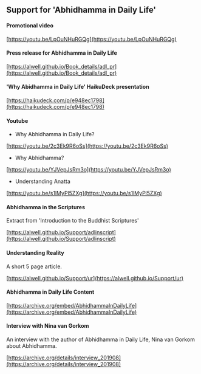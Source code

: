 ## Support for 'Abhidhamma in Daily Life'

#### Promotional video

[https://youtu.be/LpOuNHuRGQg](https://youtu.be/LpOuNHuRGQg)

#### Press release for Abhidhamma in Daily Life

[https://alwell.github.io/Book_details/adl_pr](https://alwell.github.io/Book_details/adl_pr)

#### 'Why Abidhamma in Daily Life' HaikuDeck presentation

[https://haikudeck.com/p/e948ec1798](https://haikudeck.com/p/e948ec1798)

#### Youtube

- Why Abhidhamma in Daily Life?

[https://youtu.be/2c3Ek9R6oSs](https://youtu.be/2c3Ek9R6oSs)

- Why Abhidhamma?

[https://youtu.be/YJVepJsRm3o](https://youtu.be/YJVepJsRm3o)

- Understanding Anatta

[https://youtu.be/s1lMyPl5ZXg](https://youtu.be/s1lMyPl5ZXg)

#### Abhidhamma in the Scriptures
Extract from 'Introduction to the Buddhist Scriptures'

[https://alwell.github.io/Support/adlinscript](https://alwell.github.io/Support/adlinscript)


#### Understanding Reality

A short 5 page article.

[https://alwell.github.io/Support/ur](https://alwell.github.io/Support/ur)

#### Abhidhamma in Daily Life Content

[https://archive.org/embed/AbhidhammaInDailyLife](https://archive.org/embed/AbhidhammaInDailyLife)

#### Interview with Nina van Gorkom

An interview with the author of Abhidhamma in Daily Life, Nina van Gorkom about Abhidhamma.

[https://archive.org/details/interview_201908](https://archive.org/details/interview_201908)


